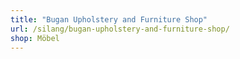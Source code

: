 ```yaml
---
title: "Bugan Upholstery and Furniture Shop"
url: /silang/bugan-upholstery-and-furniture-shop/
shop: Möbel
---
```

